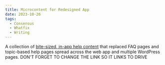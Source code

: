 ```yaml
---
title: Microcontent for Redesigned App
date: 2023-10-26
tags:
  - Consensus
  - Whatfix
  - Writing
---
```


A collection of [bite-sized, in-app help content](https://github.com/scikit-learn/scikit-learn) that replaced FAQ pages and topic-based help pages spread across the web app and multiple WordPress pages. DON'T FORGET TO CHANGE THE LINK SO IT LINKS TO DRIVE

<!--more-->
